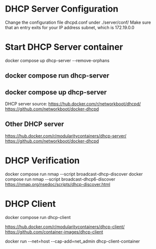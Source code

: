 # DHCP Server Configuration

Change the configuration file dhcpd.conf under ./server/conf/
Make sure that an entry exits for your IP address subnet, which is 172.19.0.0


# Start DHCP Server container
docker compose up dhcp-server --remove-orphans
## docker compose run dhcp-server
## docker compose up dhcp-server

DHCP server source: 
https://hub.docker.com/r/networkboot/dhcpd/
https://github.com/networkboot/docker-dhcpd


## Other DHCP server
https://hub.docker.com/r/modularitycontainers/dhcp-server/
https://github.com/networkboot/docker-dhcpd



# DHCP Verification

docker compose run nmap --script broadcast-dhcp-discover
docker compose run nmap --script broadcast-dhcp6-discover
https://nmap.org/nsedoc/scripts/dhcp-discover.html 

# DHCP Client

docker compose run dhcp-client

https://hub.docker.com/r/modularitycontainers/dhcp-client/
https://github.com/container-images/dhcp-client

docker run --net=host --cap-add=net_admin dhcp-client-container